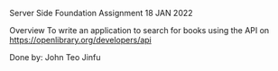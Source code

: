 Server Side Foundation Assignment
18 JAN 2022

Overview
To write an application to search for books using the API on
https://openlibrary.org/developers/api

Done by: John Teo Jinfu
